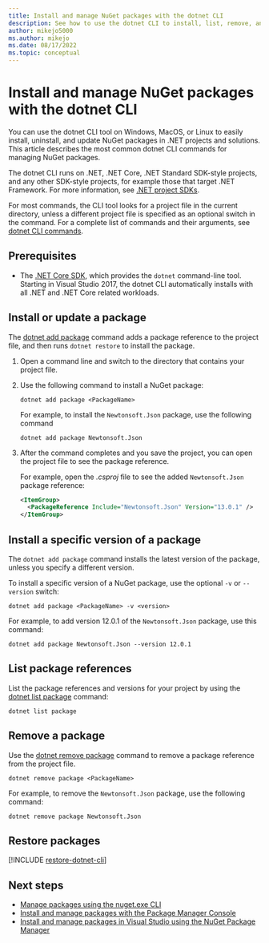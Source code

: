 ```yaml
---
title: Install and manage NuGet packages with the dotnet CLI
description: See how to use the dotnet CLI to install, list, remove, and update NuGet packages.
author: mikejo5000
ms.author: mikejo
ms.date: 08/17/2022
ms.topic: conceptual
---
```


# Install and manage NuGet packages with the dotnet CLI

You can use the dotnet CLI tool on Windows, MacOS, or Linux to easily install, uninstall, and update NuGet packages in .NET projects and solutions. This article describes the most common dotnet CLI commands for managing NuGet packages.

The dotnet CLI runs on .NET, .NET Core, .NET Standard SDK-style projects, and any other SDK-style projects, for example those that target .NET Framework. For more information, see [.NET project SDKs](/dotnet/core/project-sdk/overview).

For most commands, the CLI tool looks for a project file in the current directory, unless a different project file is specified as an optional switch in the command. For a complete list of commands and their arguments, see [dotnet CLI commands](../reference/dotnet-commands.md).

## Prerequisites

- The [.NET Core SDK](https://www.microsoft.com/net/download/), which provides the `dotnet` command-line tool. Starting in Visual Studio 2017, the dotnet CLI automatically installs with all .NET and .NET Core related workloads.

## Install or update a package

The [dotnet add package](/dotnet/core/tools/dotnet-add-package) command adds a package reference to the project file, and then runs `dotnet restore` to install the package.

1. Open a command line and switch to the directory that contains your project file.

1. Use the following command to install a NuGet package:

    ```dotnetcli
    dotnet add package <PackageName>
    ```

    For example, to install the `Newtonsoft.Json` package, use the following command

    ```dotnetcli
    dotnet add package Newtonsoft.Json
    ```

1. After the command completes and you save the project, you can open the project file to see the package reference.

   For example, open the *.csproj* file to see the added `Newtonsoft.Json` package reference:

    ```xml
    <ItemGroup>
      <PackageReference Include="Newtonsoft.Json" Version="13.0.1" />
    </ItemGroup>
    ```

## Install a specific version of a package

The `dotnet add package` command installs the latest version of the package, unless you specify a different version.

To install a specific version of a NuGet package, use the optional `-v` or `--version` switch:

```dotnetcli
dotnet add package <PackageName> -v <version>
```

For example, to add version 12.0.1 of the `Newtonsoft.Json` package, use this command:

```dotnetcli
dotnet add package Newtonsoft.Json --version 12.0.1
```

## List package references

List the package references and versions for your project by using the [dotnet list package](/dotnet/core/tools/dotnet-list-package) command:

```dotnetcli
dotnet list package
```

## Remove a package

Use the [dotnet remove package](/dotnet/core/tools/dotnet-remove-package) command to remove a package reference from the project file.

```dotnetcli
dotnet remove package <PackageName>
```

For example, to remove the `Newtonsoft.Json` package, use the following command:

```dotnetcli
dotnet remove package Newtonsoft.Json
```

## Restore packages

[!INCLUDE [restore-dotnet-cli](includes/restore-dotnet-cli.md)]

## Next steps

- [Manage packages using the nuget.exe CLI](install-use-packages-nuget-cli.md)
- [Install and manage packages with the Package Manager Console](install-use-packages-powershell.md)
- [Install and manage packages in Visual Studio using the NuGet Package Manager](install-use-packages-visual-studio.md)
